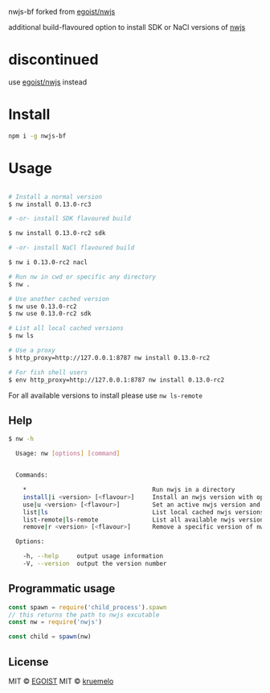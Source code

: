 nwjs-bf forked from [egoist/nwjs](https://github.com/egoist/nwjs)

additional build-flavoured option to install SDK or NaCl versions of [nwjs](http://nwjs.io/downloads/)

# discontinued
use [egoist/nwjs](https://github.com/egoist/nwjs) instead

# Install

```bash
npm i -g nwjs-bf
```

# Usage

```bash

# Install a normal version
$ nw install 0.13.0-rc3

# -or- install SDK flavoured build

$ nw install 0.13.0-rc2 sdk

# -or- install NaCl flavoured build

$ nw i 0.13.0-rc2 nacl

# Run nw in cwd or specific any directory
$ nw .

# Use another cached version
$ nw use 0.13.0-rc2
$ nw use 0.13.0-rc2 sdk

# List all local cached versions
$ nw ls

# Use a proxy
$ http_proxy=http://127.0.0.1:8787 nw install 0.13.0-rc2

# For fish shell users
$ env http_proxy=http://127.0.0.1:8787 nw install 0.13.0-rc2
```

For all available versions to install please use `nw ls-remote`

## Help

```bash
$ nw -h

  Usage: nw [options] [command]


  Commands:

    *                                   Run nwjs in a directory
    install|i <version> [<flavour>]     Install an nwjs version with optional build flavour sdk or nacl
    use|u <version> [<flavour>]         Set an active nwjs version and optional build flavour
    list|ls                             List local cached nwjs versions
    list-remote|ls-remote               List all available nwjs versions from remote
    remove|r <version> [<flavour>]      Remove a specific version of nwjs

  Options:

    -h, --help     output usage information
    -V, --version  output the version number
```

## Programmatic usage

```js
const spawn = require('child_process').spawn
// this returns the path to nwjs excutable
const nw = require('nwjs')

const child = spawn(nw)
```

## License
MIT &copy; [EGOIST](https://github.com/egoist)
MIT &copy; [kruemelo](https://github.com/kruemelo)
